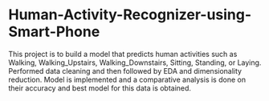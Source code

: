 # Human-Activity-Recognizer-using-Smart-Phone
This project is to build a model that predicts human activities such as Walking, Walking_Upstairs, Walking_Downstairs, Sitting, Standing, or Laying.
Performed data cleaning and then followed by EDA and dimensionality reduction.
Model is implemented and a comparative analysis is done on their accuracy and best model for this data is obtained.
